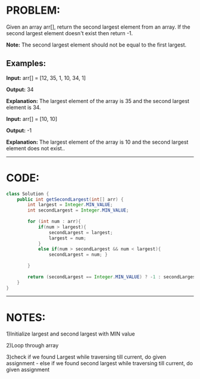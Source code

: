 # PROBLEM:
Given an array arr[], return the second largest element from an array. If the second largest element doesn't exist then return -1.

**Note:** The second largest element should not be equal to the first largest.

## Examples:

**Input:** arr[] = [12, 35, 1, 10, 34, 1]

**Output:** 34

**Explanation:** The largest element of the array is 35 and the second largest element is 34.


**Input:** arr[] = [10, 10]

**Output:** -1

**Explanation:** The largest element of the array is 10 and the second largest element does not exist..

---

# CODE:

```java
class Solution {
    public int getSecondLargest(int[] arr) {
        int largest = Integer.MIN_VALUE;
        int secondLargest = Integer.MIN_VALUE;
        
        for (int num : arr){
            if(num > largest){
                secondLargest = largest;
                largest = num;
            }
            else if(num > secondLargest && num < largest){
                secondLargest = num; }
    
        }
        
        return (secondLargest == Integer.MIN_VALUE) ? -1 : secondLargest;
    }
}
```

---

# NOTES:
1)Initialize largest and second largest with MIN value

2)Loop through array

3)check if we found Largest while traversing till current, do given assignment
    - else if we found second largest while traversing till current, do given assignment 
